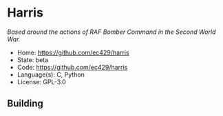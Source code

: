 # Harris

_Based around the actions of RAF Bomber Command in the Second World War._

- Home: https://github.com/ec429/harris
- State: beta
- Code: https://github.com/ec429/harris
- Language(s): C, Python
- License: GPL-3.0

## Building

